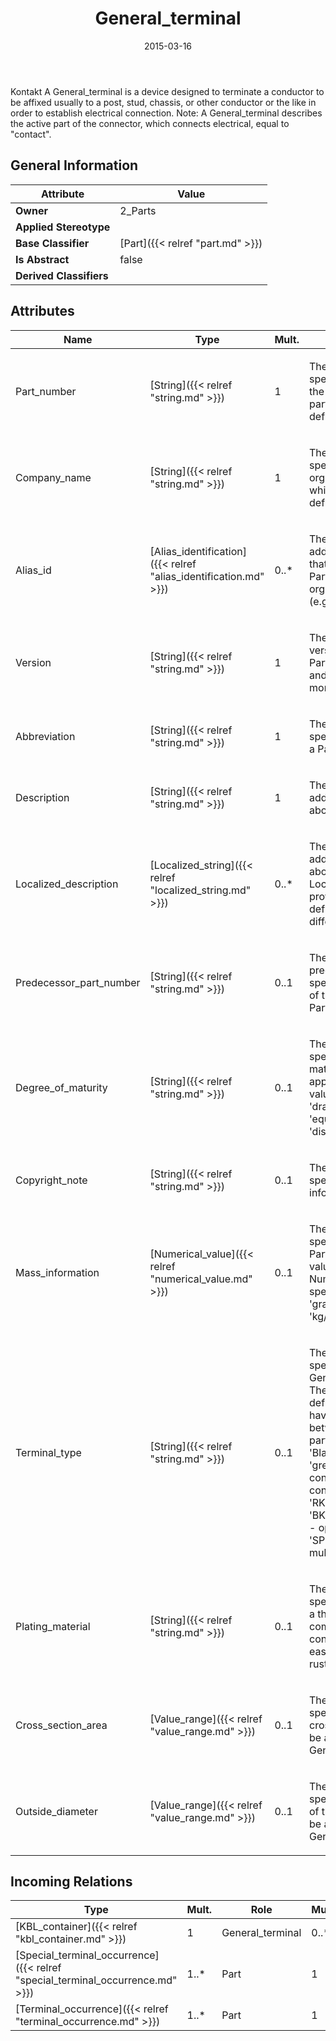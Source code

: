 ﻿---
title: General_terminal
toc: false
type: specs
date: "2015-03-16"
draft: false
specification: KBL
version: 2.4
documentType: "Recommendation"
elementType: Class
classes:
  - General_terminal
menu_name: kbl-2.4
---
<p>Kontakt  A General_terminal is a device designed to terminate a conductor to be affixed usually to a post, stud, chassis, or other conductor or the like in order to establish electrical connection. Note:  A General_terminal describes the active part of the connector, which connects electrical, equal to "contact".</p>

## General Information

| Attribute               | Value |
|-------------------------|-------|
| **Owner**               | 2_Parts |
| **Applied Stereotype**  |   |
| **Base Classifier**     | [Part]({{< relref "part.md" >}})<br/>  |
| **Is Abstract**         | false |
| **Derived Classifiers** |   |

## Attributes
|  Name  |  Type  |  Mult.  |  Description  |  Owning Classifier  |
|--------|--------|---------|---------------|--------------|
|Part_number | [String]({{< relref "string.md" >}}) | 1 | <p>The part_number specifies the identifier of the Part. The format of the part number is user defined (OEM specific).</p> | [Part]({{< relref "part.md" >}}) |
|Company_name | [String]({{< relref "string.md" >}}) | 1 | <p>The company_name specifies the name of the organizational context in which the Part_number is defined.</p> | [Part]({{< relref "part.md" >}}) |
|Alias_id | [Alias_identification]({{< relref "alias_identification.md" >}}) | 0..* | <p>The alias_id specifies an additional part_number that is used to identify the Part in another organizational context (e.g. company).</p> | [Part]({{< relref "part.md" >}}) |
|Version | [String]({{< relref "string.md" >}}) | 1 | <p>The version specifies the version identifier of the Part. A version cumulates and consolidates one or more single changes.</p> | [Part]({{< relref "part.md" >}}) |
|Abbreviation | [String]({{< relref "string.md" >}}) | 1 | <p>The abbreviation specifies a short name for a Part.</p> | [Part]({{< relref "part.md" >}}) |
|Description | [String]({{< relref "string.md" >}}) | 1 | <p>The description specifies additional information about the Part.</p> | [Part]({{< relref "part.md" >}}) |
|Localized_description | [Localized_string]({{< relref "localized_string.md" >}}) | 0..* | <p> The description specifies additional information about the object. The Localized_description provides the possibility to define descriptions for different language codes.       </p> | [Part]({{< relref "part.md" >}}) |
|Predecessor_part_number | [String]({{< relref "string.md" >}}) | 0..1 | <p>The predecessor_part_number specifies the part number of the predecessor of the Part.</p> | [Part]({{< relref "part.md" >}}) |
|Degree_of_maturity | [String]({{< relref "string.md" >}}) | 0..1 | <p>The degree_of_maturity specifies the degree of maturity of a Part. Where applicable the following values shall be used:  - 'draft' - 'planning' - 'equipment order' - 'disposition'</p> | [Part]({{< relref "part.md" >}}) |
|Copyright_note | [String]({{< relref "string.md" >}}) | 0..1 | <p>The copyright_note specifies copyright information for a Part.</p> | [Part]({{< relref "part.md" >}}) |
|Mass_information | [Numerical_value]({{< relref "numerical_value.md" >}}) | 0..1 | <p>The mass_information specifies the mass of a Part. Example:  Valid values for the unit of the Numerical_value specifying the mass are 'gram', 'kilogram', or also 'kg/piece', 'gram/meter'</p> | [Part]({{< relref "part.md" >}}) |
|Terminal_type | [String]({{< relref "string.md" >}}) | 0..1 | <p>The terminal_type specifies the type of a General_terminal. Note: There are no values pre-defined. Special values have to be negotiated between exchange partners.  Example:  'pin', 'Blade', 'male', 'female', 'grease', 'FL -  flat contact', 'KK - box contact', 'SK - ring wire', 'RK - ring lug', 'KS - lug', 'BK - battery clamp', 'OL - open line end of frame', 'SP - splice', 'MK - multiple contact'</p> | [General_terminal]({{< relref "general_terminal.md" >}}) |
|Plating_material | [String]({{< relref "string.md" >}}) | 0..1 | <p>The plating_material specifies the overlaying of a thin coating of metal on components to improve conductivity, provide for easy soldering or prevent rusting or corrosion.</p> | [General_terminal]({{< relref "general_terminal.md" >}}) |
|Cross_section_area | [Value_range]({{< relref "value_range.md" >}}) | 0..1 | <p>The cross_section_area specifies the electrical cross section, which can be accommodated by the General_terminal.</p> | [General_terminal]({{< relref "general_terminal.md" >}}) |
|Outside_diameter | [Value_range]({{< relref "value_range.md" >}}) | 0..1 | <p>The outside_diameter specifies the outer width of the isolation, which can be accommodated by the General_terminal.</p> | [General_terminal]({{< relref "general_terminal.md" >}}) |

##  Incoming Relations
|    Type  |   Mult.  |   Role    |   Mult.   |   Description  |
|----------|----------|-----------|-----------|----------------|
| [KBL_container]({{< relref "kbl_container.md" >}}) | 1 | General_terminal | 0..* |  |
| [Special_terminal_occurrence]({{< relref "special_terminal_occurrence.md" >}}) | 1..* | Part | 1 |  |
| [Terminal_occurrence]({{< relref "terminal_occurrence.md" >}}) | 1..* | Part | 1 |  |
